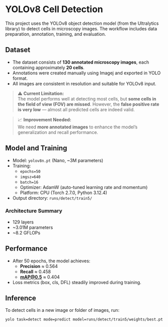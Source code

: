 # YOLOv8 Cell Detection

This project uses the YOLOv8 object detection model (from the Ultralytics library) to detect cells in microscopy images. The workflow includes data preparation, annotation, training, and evaluation.

## Dataset

- The dataset consists of **130 annotated microscopy images**, each containing approximately **20 cells**.
- Annotations were created manually using Imagej and exported in YOLO format.
- All images are consistent in resolution and suitable for YOLOv8 input.

> ⚠️ **Current Limitation:**  
> The model performs well at detecting most cells, but **some cells in the field of view (FOV) are missed**. However, the **false positive rate is very low** — almost all predicted cells are indeed valid.

> 📈 **Improvement Needed:**  
> We need **more annotated images** to enhance the model’s generalization and recall performance.

## Model and Training

- Model: `yolov8n.pt` (Nano, ~3M parameters)
- Training:
  - `epochs=50`
  - `imgsz=640`
  - `batch=16`
  - Optimizer: AdamW (auto-tuned learning rate and momentum)
  - Platform: CPU (Torch 2.7.0, Python 3.12.4)
- Output directory: `runs/detect/train5/`

### Architecture Summary

- 129 layers
- ~3.01M parameters
- ~8.2 GFLOPs

## Performance

- After 50 epochs, the model achieves:
  - **Precision** ≈ 0.564
  - **Recall** ≈ 0.458
  - **mAP@0.5** ≈ 0.404
- Loss metrics (box, cls, DFL) steadily improved during training.

## Inference

To detect cells in a new image or folder of images, run:

```bash
yolo task=detect mode=predict model=runs/detect/train5/weights/best.pt source=path/to/your/image_or_folder
